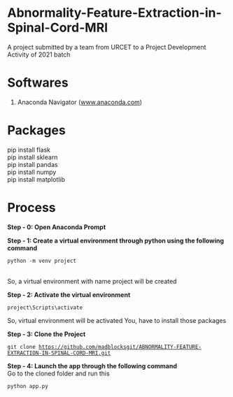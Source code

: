 # Abnormality-Feature-Extraction-in-Spinal-Cord-MRI
A project submitted by a team from URCET to a Project Development Activity of 2021 batch

# Softwares
1. Anaconda Navigator (www.anaconda.com)

# Packages
pip install flask <br/>
pip install sklearn <br/>
pip install pandas <br/>
pip install numpy <br/>
pip install matplotlib <br/>

# Process

<b>Step - 0: Open Anaconda Prompt </b>

<b>Step - 1: Create a virtual environment through python using the following command</b>

<code>python -m venv project</code><br/><br/>

So, a virtual environment with name project will be created

<b>Step - 2: Activate the virtual environment</b>

<code>project\Scripts\activate</code><br/>

So, virtual environment will be activated
You, have to install those packages

<b>Step - 3: Clone the Project </b>

<code>git clone https://github.com/madblocksgit/ABNORMALITY-FEATURE-EXTRACTION-IN-SPINAL-CORD-MRI.git </code>

<b>Step - 4: Launch the app through the following command </b>
<br/>Go to the cloned folder and run this<br/>

<code>python app.py</code>
